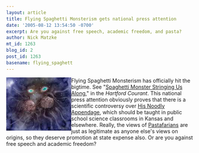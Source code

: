 ```yaml
---
layout: article
title: Flying Spaghetti Monsterism gets national press attention
date: '2005-08-12 13:54:50 -0700'
excerpt: Are you against free speech, academic freedom, and pasta?
author: Nick Matzke
mt_id: 1263
blog_id: 2
post_id: 1263
basename: flying_spaghett
---
```

<img src="/uploads/2006/Flying_SM_cosmic.jpg" alt="" style="float:left;" />Flying Spaghetti Monsterism has officially hit the bigtime.  See "[Spaghetti Monster Stringing Us Along](http://www.courant.com/features/lifestyle/hc-fsm0812.artaug12,0,1036163.story?&amp;track=rss)," in the _Hartford Courant_.  This national press attention obviously proves that there is a scientific controversy over [His Noodly Appendage](http://www.venganza.org/), which should be taught in public school science classrooms in Kansas and elsewhere.  Really, the views of [Pastafarians](http://www.courant.com/features/lifestyle/hc-fsm0812.artaug12,0,1036163.story?&amp;track=rss) are just as legitimate as anyone else's views on origins, so they deserve promotion at state expense also.  Or are you against free speech and academic freedom?
